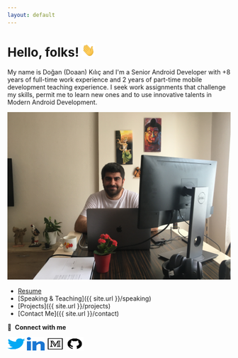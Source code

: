 ```yaml
---
layout: default
---
```


# Hello, folks! <img src="https://github.com/dnkilic/dnkilic.github.io/blob/master/src/wave.gif" width="30px" height="30px" />

My name is Doğan (Doaan) Kılıç and I'm a Senior Android Developer with +8 years of full-time work experience and 2 years of part-time mobile development teaching experience. I seek work assignments that challenge my skills, permit me to learn new ones and to use innovative talents in Modern Android Development.

![](/src/profile.JPG "header")

- [Resume](https://docs.google.com/document/d/1yaeVObgWH_42z2ADjt5kZudmuw3_odcmeodin66_fNA/edit?usp=sharing)
- [Speaking & Teaching]({{ site.url }}/speaking)
- [Projects]({{ site.url }}/projects)
- [Contact Me]({{ site.url }}/contact)

🔗 &nbsp;**Connect with me**
<p align="left">
<a href="https://twitter.com/dnkilic" target="blank"><img align="center" src="https://github.com/dnkilic/dnkilic.github.io/blob/master/src/twitter.svg" alt="dnkilic" height="30" width="40" /></a>
<a href="https://linkedin.com/in/dnkilic" target="blank"><img align="center" src="https://github.com/dnkilic/dnkilic.github.io/blob/master/src/linkedin.svg" alt="dnkilic" height="30" width="40" /></a>
<a href="https://medium.com/@dnkilic" target="blank"><img align="center" src="https://github.com/dnkilic/dnkilic.github.io/blob/master/src/medium.svg" alt="dnkilic" height="30" width="40" /></a>
<a href="https://github.com/dnkilic" target="blank"><img align="center" src="https://github.com/dnkilic/dnkilic.github.io/blob/master/src/github.svg" alt="dnkilic" height="30" width="40" /></a>
